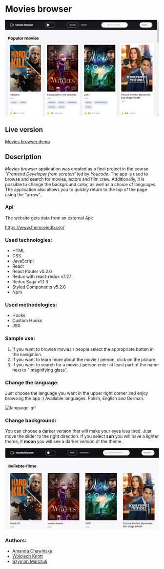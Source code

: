# Movies browser

![movies browser](https://raw.githubusercontent.com/wknott/movies-browser/readme/src/images/ScreenMovieBrowser.png)

## Live version

[Movies browser demo](https://wknott.github.io/movies-browser/)

## Description

*Movies browser* application was created as a final project in the course *"Frontend Developer from scratch"* led by *Youcode*. The app is used to browse and search for movies, actors and film crew. Additionally, it is possible to change the background color, as well as a choice of languages. The application also allows you to quickly return to the top of the page using the "arrow".

### Api
The website gets data from an external Api:

https://www.themoviedb.org/


### Used technologies:
- HTML 
- CSS
- JavaScript
- React
- React Router v5.2.0
- Redux with react-redux v7.2.1
- Redux Saga v1.1.3
- Styled Components v5.2.0
- Npm

### Used methodologies:
- Hooks
- Custom Hooks
- JSX

### Sample use:
1. If you want to browse movies / people select the appropriate button in the navigation.
2. If you want to learn more about the movie / person, click on the picture.
3. If you want to search for a movie / person enter at least part of the name next to " magnifying glass".

### Change the language:

Just choose the language you want in the upper right corner and enjoy browsing the app :)
Available languages: Polish, English and German.

![language-gif](https://raw.githubusercontent.com/wknott/movies-browser/readme/src/gifs/languages.gif)
### Change background:
You can choose a darker version that will make your eyes less tired. Just move the slider to the right direction. If you select **sun** you will have a lighter theme, if **moon** you will see a darker version of the theme.

![theme-gif](https://raw.githubusercontent.com/wknott/movies-browser/readme/src/gifs/theme.gif)
### Authors:
- [Amanda Chawińska](https://github.com/AmandaChawinska)
- [Wojciech Knott](https://github.com/wknott)
- [Szymon Marczuk](https://github.com/Monsy99)



